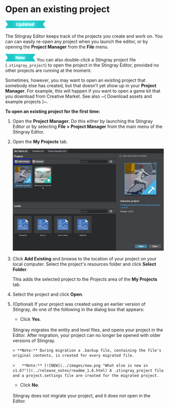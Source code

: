 # Open an existing project

[![UPDATED](../images/updated.png "What else is new in v1.6?")](../release_notes/readme_1.6.html)

The Stingray Editor keeps track of the projects you create and work on. You can can easily re-open any project when you launch the editor, or by opening the **Project Manager** from the **File** menu.

[![NEW](../images/new.png "What else is new in v1.6?")](../release_notes/readme_1.6.html) You can also double-click a Stingray project file (`.stingray_project`) to open the project in the Stingray Editor, provided no other projects are running at the moment.

Sometimes, however, you may want to open an existing project that somebody else has created, but that doesn't yet show up in your **Project Manager**. For example, this will happen if you want to open a game kit that you download from Creative Market. See also ~{ Download assets and example projects }~.

**To open an existing project for the first time:**

1.	Open the **Project Manager**. Do this either by launching the Stingray Editor or by selecting **File > Project Manager** from the main menu of the Stingray Editor.

2.	Open the **My Projects** tab.

	![Add Existing](../images/project_manager_add_existing.png)

3.	Click **Add Existing** and browse to the location of your project on your local computer. Select the project's resources folder and click **Select Folder**.

	This adds the selected project to the *Projects* area of the **My Projects** tab.

4.	Select the project and click **Open**.
5.	(Optional) If your project was created using an earlier version of Stingray, do one of the following in the dialog box that appears:
	- Click **Yes**.
	<br>
	Stingray migrates the entity and level files, and opens your project in the Editor. After migration, your project can no longer be opened with older versions of Stingray.

		> **Note:** During migration a .backup file, containing the file's original contents, is created for every migrated file.

		>	**Note:** [![NEW](../images/new.png "What else is new in v1.6?")](../release_notes/readme_1.6.html) A .stingray_project file and a project.settings file are created for the migrated project.

	- Click **No**.
	<br>
	Stingray does not migrate your project, and it does not open in the Editor.
